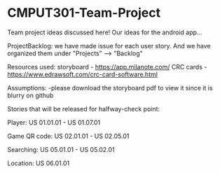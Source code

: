 # CMPUT301-Team-Project

Team project ideas discussed here!
Our ideas for the android app...

ProjectBacklog:
    we have made issue for each user story. And we have organized them under "Projects" --> "Backlog"

Resources used:
storyboard - https://app.milanote.com/
CRC cards - https://www.edrawsoft.com/crc-card-software.html

Assumptions:
    -please download the storyboard pdf to view it since it is blurry on github
    
Stories that will be released for halfway-check point:

Player: 
US 01.01.01 - US 01.07.01

Game QR code: 
US 02.01.01 - US 02.05.01

Searching:
US 05.01.01 - US 05.02.01

Location:
US 06.01.01

